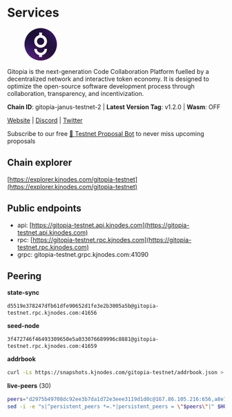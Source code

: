 # Services

<figure><img src="https://raw.githubusercontent.com/kj89/cosmos-images/main/logos/gitopia.png" alt=""><figcaption></figcaption></figure>

Gitopia is the next-generation Code Collaboration Platform fuelled by  a decentralized network and interactive token economy. It is designed  to optimize the open-source software development process through  collaboration, transparency, and incentivization.

**Chain ID**: gitopia-janus-testnet-2 | **Latest Version Tag**: v1.2.0 | **Wasm**: OFF

[Website](https://gitopia.com/) | [Discord](https://discord.gg/hFTXCGNYDZ) | [Twitter](https://twitter.com/gitopiaDAO)



Subscribe to our free [🤖 Testnet Proposal Bot](https://t.me/kjnodes_testnet_proposal_bot) to never miss upcoming proposals


## Chain explorer
[https://explorer.kjnodes.com/gitopia-testnet](https://explorer.kjnodes.com/gitopia-testnet)

## Public endpoints

* api: [https://gitopia-testnet.api.kjnodes.com](https://gitopia-testnet.api.kjnodes.com)
* rpc: [https://gitopia-testnet.rpc.kjnodes.com](https://gitopia-testnet.rpc.kjnodes.com)
* grpc: gitopia-testnet.grpc.kjnodes.com:41090

## Peering

**state-sync**

```text
d5519e378247dfb61dfe90652d1fe3e2b3005a5b@gitopia-testnet.rpc.kjnodes.com:41656
```

**seed-node**

```text
3f472746f46493309650e5a033076689996c8881@gitopia-testnet.rpc.kjnodes.com:41659
```

**addrbook**
```bash
curl -Ls https://snapshots.kjnodes.com/gitopia-testnet/addrbook.json > $HOME/.gitopia/config/addrbook.json
```

**live-peers** (30)
```bash
peers="d2975b49708dc92ee3b7da1d72e3eee3119d1d0c@167.86.105.216:656,a8e74ebf033def6fbb28d1b846d7a6c275ad2ef1@65.109.65.163:20556,9477e9810bc79d41666276804296d2a853996e22@167.86.89.182:656,53b421af01f3260e949d6a9c2dc09e3b1dbf9fb6@109.205.181.30:41656,bd7c6c83af99edf0ee5b857a99997fb9fc8f40a7@65.109.116.204:20556,399d4e19186577b04c23296c4f7ecc53e61080cb@34.143.189.236:26656,820024c34989e7605d9367847e1fc2d01ad763bd@65.109.92.235:30656,4e0e57bcac8aa2bc3188d5b7845eeee61a61f3f0@194.163.170.165:26656,b745e0c6a1e0c7ec248ec274cfd038ed4bc4c2cf@65.21.134.202:26356,1cf3826ccd9a24caa549cbea061446716858133e@154.26.130.95:36656,1f0f03a1c845e810e5cfeb0d960639c637d049fe@154.26.131.130:36656,9c265cb98c21d6748822ca2bed0accacdd8449db@38.242.205.25:26656,c2beb74ebaf76137702732f6076c9a319bf15262@159.69.72.247:41656,d5519e378247dfb61dfe90652d1fe3e2b3005a5b@65.109.68.190:41656,eaa9978430e55663346eb61312cd5ecc21448b25@38.242.139.153:656,1983d3cbcbc281232b5946ba9a2487e8f6976817@149.102.148.141:26656,082e95b5d5351e68dcfb24dff802f9064cfd5a4c@65.109.92.241:51056,ee812a11525cf7e2de4bd63e66aed8b8de337902@38.242.235.199:41656,88ce80cb509fd973e06a552e1a5075d1292545d6@46.166.172.226:26656,247dbc8048be7c024c5f5deee45c18bd2f19bc93@116.203.35.46:36656,9912d5c8d59b7736b0702b18aeb386efe7e46f3f@164.68.111.239:656,f13a4cb3ca18c1de6232e901c8feb209f0945954@65.109.65.248:26656,5b1c25f4dff541f77f1532c457f73ca7ee2e4c18@194.163.170.225:26656,7334166688a52b1adc9d72aaa4a3b56139ad1da2@109.123.255.116:26656,8bec864d68a2542233ba37ac94c723fdf0b8e175@45.151.122.136:656,66f94651fb02f277c90c605a38df549d3c0a9269@75.119.151.217:26656,37c3d29df83da59e5a258d413e2f89365ab05711@85.239.243.12:656,4ed110a5b1ebad62d1e92e8cdabfc9160e2ca4db@65.109.92.148:46656,6da2faa11e21db872cc64a975160a55b5fc9166d@149.102.128.203:26656,7d39b009b329fc1a36457e814378872e67aef5c8@84.46.252.93:26656"
sed -i -e "s|^persistent_peers *=.*|persistent_peers = \"$peers\"|" $HOME/.gitopia/config/config.toml
```
